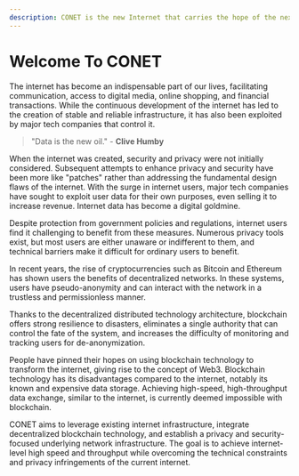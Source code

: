 ```yaml
---
description: CONET is the new Internet that carries the hope of the next era
---
```


# Welcome To CONET

The internet has become an indispensable part of our lives, facilitating communication, access to digital media, online shopping, and financial transactions. While the continuous development of the internet has led to the creation of stable and reliable infrastructure, it has also been exploited by major tech companies that control it.

> "Data is the new oil." - **Clive Humby**

When the internet was created, security and privacy were not initially considered. Subsequent attempts to enhance privacy and security have been more like "patches" rather than addressing the fundamental design flaws of the internet. With the surge in internet users, major tech companies have sought to exploit user data for their own purposes, even selling it to increase revenue. Internet data has become a digital goldmine.

Despite protection from government policies and regulations, internet users find it challenging to benefit from these measures. Numerous privacy tools exist, but most users are either unaware or indifferent to them, and technical barriers make it difficult for ordinary users to benefit.

In recent years, the rise of cryptocurrencies such as Bitcoin and Ethereum has shown users the benefits of decentralized networks. In these systems, users have pseudo-anonymity and can interact with the network in a trustless and permissionless manner.

Thanks to the decentralized distributed technology architecture, blockchain offers strong resilience to disasters, eliminates a single authority that can control the fate of the system, and increases the difficulty of monitoring and tracking users for de-anonymization.

People have pinned their hopes on using blockchain technology to transform the internet, giving rise to the concept of Web3. Blockchain technology has its disadvantages compared to the internet, notably its known and expensive data storage. Achieving high-speed, high-throughput data exchange, similar to the internet, is currently deemed impossible with blockchain.

CONET aims to leverage existing internet infrastructure, integrate decentralized blockchain technology, and establish a privacy and security-focused underlying network infrastructure. The goal is to achieve internet-level high speed and throughput while overcoming the technical constraints and privacy infringements of the current internet.
